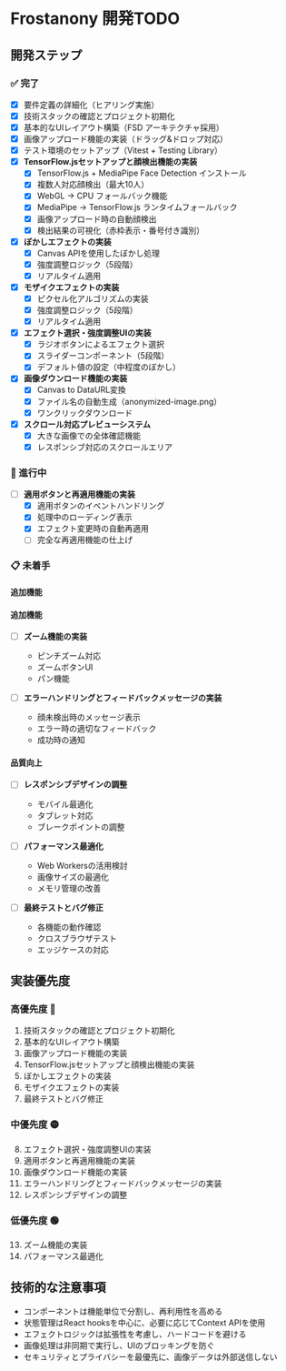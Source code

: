 # Frostanony 開発TODO

## 開発ステップ

### ✅ 完了
- [x] 要件定義の詳細化（ヒアリング実施）
- [x] 技術スタックの確認とプロジェクト初期化
- [x] 基本的なUIレイアウト構築（FSD アーキテクチャ採用）
- [x] 画像アップロード機能の実装（ドラッグ&ドロップ対応）
- [x] テスト環境のセットアップ（Vitest + Testing Library）
- [x] **TensorFlow.jsセットアップと顔検出機能の実装**
  - [x] TensorFlow.js + MediaPipe Face Detection インストール
  - [x] 複数人対応顔検出（最大10人）
  - [x] WebGL → CPU フォールバック機能
  - [x] MediaPipe → TensorFlow.js ランタイムフォールバック
  - [x] 画像アップロード時の自動顔検出
  - [x] 検出結果の可視化（赤枠表示・番号付き識別）
- [x] **ぼかしエフェクトの実装**
  - [x] Canvas APIを使用したぼかし処理
  - [x] 強度調整ロジック（5段階）
  - [x] リアルタイム適用
- [x] **モザイクエフェクトの実装**
  - [x] ピクセル化アルゴリズムの実装
  - [x] 強度調整ロジック（5段階）
  - [x] リアルタイム適用
- [x] **エフェクト選択・強度調整UIの実装**
  - [x] ラジオボタンによるエフェクト選択
  - [x] スライダーコンポーネント（5段階）
  - [x] デフォルト値の設定（中程度のぼかし）
- [x] **画像ダウンロード機能の実装**
  - [x] Canvas to DataURL変換
  - [x] ファイル名の自動生成（anonymized-image.png）
  - [x] ワンクリックダウンロード
- [x] **スクロール対応プレビューシステム**
  - [x] 大きな画像での全体確認機能
  - [x] レスポンシブ対応のスクロールエリア

### 🔄 進行中

- [ ] **適用ボタンと再適用機能の実装**
  - [x] 適用ボタンのイベントハンドリング
  - [x] 処理中のローディング表示
  - [x] エフェクト変更時の自動再適用
  - [ ] 完全な再適用機能の仕上げ

### 📋 未着手

#### 追加機能

#### 追加機能
- [ ] **ズーム機能の実装**
  - ピンチズーム対応
  - ズームボタンUI
  - パン機能

- [ ] **エラーハンドリングとフィードバックメッセージの実装**
  - 顔未検出時のメッセージ表示
  - エラー時の適切なフィードバック
  - 成功時の通知

#### 品質向上
- [ ] **レスポンシブデザインの調整**
  - モバイル最適化
  - タブレット対応
  - ブレークポイントの調整

- [ ] **パフォーマンス最適化**
  - Web Workersの活用検討
  - 画像サイズの最適化
  - メモリ管理の改善

- [ ] **最終テストとバグ修正**
  - 各機能の動作確認
  - クロスブラウザテスト
  - エッジケースの対応

## 実装優先度

### 高優先度 🔴
1. 技術スタックの確認とプロジェクト初期化
2. 基本的なUIレイアウト構築
3. 画像アップロード機能の実装
4. TensorFlow.jsセットアップと顔検出機能の実装
5. ぼかしエフェクトの実装
6. モザイクエフェクトの実装
7. 最終テストとバグ修正

### 中優先度 🟡
8. エフェクト選択・強度調整UIの実装
9. 適用ボタンと再適用機能の実装
10. 画像ダウンロード機能の実装
11. エラーハンドリングとフィードバックメッセージの実装
12. レスポンシブデザインの調整

### 低優先度 🟢
13. ズーム機能の実装
14. パフォーマンス最適化

## 技術的な注意事項

- コンポーネントは機能単位で分割し、再利用性を高める
- 状態管理はReact hooksを中心に、必要に応じてContext APIを使用
- エフェクトロジックは拡張性を考慮し、ハードコードを避ける
- 画像処理は非同期で実行し、UIのブロッキングを防ぐ
- セキュリティとプライバシーを最優先に、画像データは外部送信しない